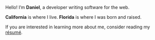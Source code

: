 Hello! I’m **Daniel**, a developer writing software for the web.

**California** is where I live. **Florida** is where I was born and raised.

If you are interested in learning more about me, consider reading my [résumé](/resume/).
